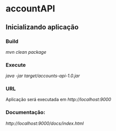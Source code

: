 # accountAPI

## Inicializando aplicação

### Build
_mvn clean package_

### Execute
_java -jar target/accounts-api-1.0.jar_

### URL
Aplicação será executada em _http://localhost:9000_

### Documentação:
_http://localhost:9000/docs/index.html_